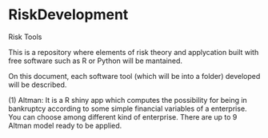# RiskDevelopment
Risk Tools

This is a repository where elements of risk theory and applycation built with free software such as R or Python will be mantained.

On this document, each software tool (which will be into a folder) developed will be described.

(1) Altman: It is a R shiny app which computes the possibility for being in bankruptcy according to some simple financial variables of a enterprise. You can choose among different kind of enterprise. There are up to 9 Altman model ready to be applied.

